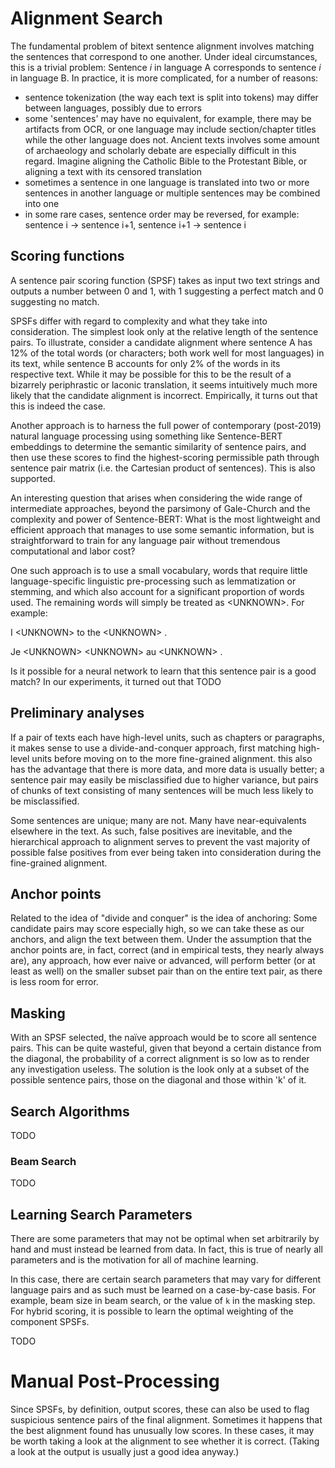 # Alignment Search

The fundamental problem of bitext sentence alignment involves matching the sentences that correspond to one another.
Under ideal circumstances, this is a trivial problem:
Sentence *i* in language A corresponds to sentence *i* in language B.
In practice, it is more complicated, for a number of reasons:
* sentence tokenization (the way each text is split into tokens) may differ
  between languages, possibly due to errors
* some 'sentences'  may have no equivalent, for example, there may be artifacts
  from OCR, or one language may include section/chapter titles while the other
  language does not. Ancient texts involves some amount of archaeology and
  scholarly debate are especially difficult in this regard. Imagine aligning the
  Catholic Bible to the Protestant Bible, or aligning a text with its censored
  translation
* sometimes a sentence in one language is translated into two or more sentences in
  another language or multiple sentences may be combined into one
* in some rare cases, sentence order may be reversed, for example:
  sentence i → sentence i+1, sentence i+1 → sentence i

## Scoring functions

A sentence pair scoring function (SPSF) takes as input two text strings and
outputs a number between 0 and 1, with 1 suggesting a perfect match and 0
suggesting no match.

SPSFs differ with regard to complexity and what they take into consideration.
The simplest look only at the relative length of the sentence pairs.
To illustrate, consider a candidate alignment where sentence A has 12% of the
total words (or characters; both work well for most languages) in its text,
while sentence B accounts for only 2% of the words in its respective text.
While it may be possible for this to be the result of a bizarrely periphrastic
or laconic translation, it seems intuitively much more likely that the candidate
alignment is incorrect. Empirically, it turns out that this is indeed the case.

Another approach is to harness the full power of contemporary (post-2019) natural
language processing using something like Sentence-BERT embeddings to determine
the semantic similarity of sentence pairs, and then use these scores to find
the highest-scoring permissible path through sentence pair matrix (i.e. the
Cartesian product of sentences). This is also supported.

An interesting question that arises when considering the wide range of
intermediate approaches, beyond the parsimony of Gale-Church and the complexity
and power of Sentence-BERT: What is the most lightweight and efficient approach
that manages to use some semantic information, but is straightforward to train
for any language pair without tremendous computational and labor cost?

One such approach is to use a small vocabulary, words that require little
language-specific linguistic pre-processing such as lemmatization or stemming,
and which also account for a significant proportion of words used. The remaining
words will simply be treated as \<UNKNOWN\>. For example:

I \<UNKNOWN\> to the \<UNKNOWN\> .

Je \<UNKNOWN\> \<UNKNOWN\> au \<UNKNOWN\> .

Is it possible for a neural network to learn that this sentence pair is a good
match? In our experiments, it turned out that TODO


## Preliminary analyses

If a pair of texts each have high-level units, such as chapters or paragraphs,
it makes sense to use a divide-and-conquer approach, first matching high-level
units before moving on to the more fine-grained alignment. this also has the
advantage that there is more data, and more data is usually better; a sentence
pair may easily be misclassified due to higher variance, but pairs of chunks of
text consisting of many sentences will be much less likely to be misclassified.

Some sentences are unique; many are not. Many have near-equivalents elsewhere
in the text. As such, false positives are inevitable, and the hierarchical
approach to alignment serves to prevent the vast majority of possible false
positives from ever being taken into consideration during the fine-grained
alignment.

## Anchor points

Related to the idea of "divide and conquer" is the idea of anchoring: Some
candidate pairs may score especially high, so we can take these as our anchors,
and align the text between them. Under the assumption that the anchor points
are, in fact, correct (and in empirical tests, they nearly always are), any
approach, how ever naive or advanced, will perform better (or at least as well)
on the smaller subset pair than on the entire text pair, as there is less room
for error.

## Masking

With an SPSF selected, the naïve approach would be to score all sentence pairs.
This can be quite wasteful, given that beyond a certain distance from the
diagonal, the probability of a correct alignment is so low as to render any
investigation useless. The solution is the look only at a subset of the
possible sentence pairs, those on the diagonal and those within 'k' of it.

## Search Algorithms

TODO

### Beam Search

TODO

## Learning Search Parameters

There are some parameters that may not be optimal when set arbitrarily by hand
and must instead be learned from data. In fact, this is true of nearly all
parameters and is the motivation for all of machine learning.

In this case, there are certain search parameters that may vary for different
language pairs and as such must be learned on a case-by-case basis. For example,
beam size in beam search, or the value of `k` in the masking step. For hybrid
scoring, it is possible to learn the optimal weighting of the component SPSFs.

TODO

# Manual Post-Processing

Since SPSFs, by definition, output scores, these can also be used to flag
suspicious sentence pairs of the final alignment. Sometimes it happens that
the best alignment found has unusually low scores. In these cases, it may be
worth taking a look at the alignment to see whether it is correct. (Taking a
look at the output is usually just a good idea anyway.)
